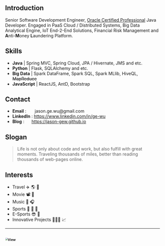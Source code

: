 
## Introduction
Senior Software Development Engineer, [Oracle Certified Professional](https://www.youracclaim.com/badges/a5f980ab-e5d8-4ae4-96b8-f6615423dd6e/public_url) Java Developer. 
Engaged in PaaS Cloud / Distributed Systems, Big Data Analytical Engine, IoT End-2-End Solutions,
Financial Risk Management and **A**nti-**M**oney **L**aundering Platform.

## Skills
- **Java** | Spring MVC, Spring Cloud, JPA / Hivernate, JMS and etc.
- **Python** | Flask, SQLAlchemy and etc.
- **Big Data** | Spark DataFrame, Spark SQL, Spark MLlib, HiveQL, ~~MapReduce~~
- **JavaScript** | ReactJS, AntD, Bootstrap


## Contact
- **Email** : &nbsp;&nbsp;&nbsp;&nbsp;&nbsp; jason.ge.wu[@]()gmail.com &nbsp;
- **LinkedIn** : https://www.linkedin.com/in/ge-wu
- **Blog**  : &nbsp;&nbsp;&nbsp;&nbsp; https://jason-gew.github.io &nbsp;


## Slogan
> Life is not only about code and work, but also fulfill with great moments. 
> Traveling thousands of miles, better than reading thousands of web-pages online.


## Interests
- Travel ✈️ 🌎 🚢
- Movie 📽️ 👀
- Music 🎹 🎧
- Sports 🏓 🏹 🏸
- E-Sports 😎 👾 
- Innovative Projects 👨🏻‍💻 📈

---
<img src="https://lc-gluttony.s3.amazonaws.com/xavRfmuNYmLc/982db92253904dbc1bc4.jpg/Vancouver-Cove-Forest-Jason.jpg" 
    alt="View" width="100%" height="100%"  ondragstart="return false;"  onContextMenu="return false;"
    style="zoom:50%;"
/>
---
